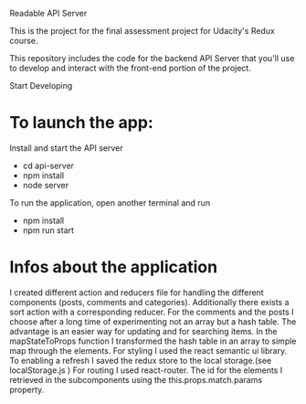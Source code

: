 Readable API Server

This is the project for the final assessment project for Udacity's Redux course.

This repository includes the code for the backend API Server that you'll use to develop and interact with the front-end portion of the project.

Start Developing

# To launch the app:

Install and start the API server
* cd api-server
* npm install
* node server

To run the application, open another terminal and run
* npm install
* npm run start



# Infos about the application
I created different action and reducers file for handling the different components (posts, comments and categories). Additionally there exists a sort action with a corresponding reducer. For the comments and the posts I choose after a long time of experimenting not an array but a hash table. The advantage is an easier way for updating and for searching items. In the mapStateToProps function I transformed the hash table in an array to simple map through the elements.
For styling I used the react semantic ui library.
To enabling a refresh I saved the redux store to the local storage.(see localStorage.js )
For routing I used react-router. The id for the elements I retrieved in the subcomponents using the this.props.match.params property.
